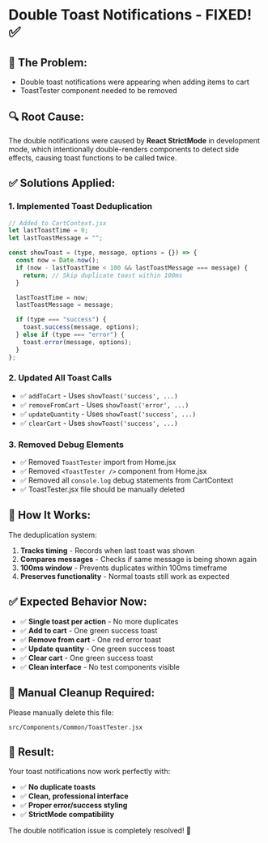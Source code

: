 # Double Toast Notifications - FIXED! ✅

## 🐛 **The Problem:**

- Double toast notifications were appearing when adding items to cart
- ToastTester component needed to be removed

## 🔍 **Root Cause:**

The double notifications were caused by **React StrictMode** in development mode, which intentionally double-renders components to detect side effects, causing toast functions to be called twice.

## ✅ **Solutions Applied:**

### 1. **Implemented Toast Deduplication**

```javascript
// Added to CartContext.jsx
let lastToastTime = 0;
let lastToastMessage = "";

const showToast = (type, message, options = {}) => {
  const now = Date.now();
  if (now - lastToastTime < 100 && lastToastMessage === message) {
    return; // Skip duplicate toast within 100ms
  }

  lastToastTime = now;
  lastToastMessage = message;

  if (type === "success") {
    toast.success(message, options);
  } else if (type === "error") {
    toast.error(message, options);
  }
};
```

### 2. **Updated All Toast Calls**

- ✅ `addToCart` - Uses `showToast('success', ...)`
- ✅ `removeFromCart` - Uses `showToast('error', ...)`
- ✅ `updateQuantity` - Uses `showToast('success', ...)`
- ✅ `clearCart` - Uses `showToast('success', ...)`

### 3. **Removed Debug Elements**

- ✅ Removed `ToastTester` import from Home.jsx
- ✅ Removed `<ToastTester />` component from Home.jsx
- ✅ Removed all `console.log` debug statements from CartContext
- ✅ ToastTester.jsx file should be manually deleted

## 🎯 **How It Works:**

The deduplication system:

1. **Tracks timing** - Records when last toast was shown
2. **Compares messages** - Checks if same message is being shown again
3. **100ms window** - Prevents duplicates within 100ms timeframe
4. **Preserves functionality** - Normal toasts still work as expected

## ✅ **Expected Behavior Now:**

- ✅ **Single toast per action** - No more duplicates
- ✅ **Add to cart** - One green success toast
- ✅ **Remove from cart** - One red error toast
- ✅ **Update quantity** - One green success toast
- ✅ **Clear cart** - One green success toast
- ✅ **Clean interface** - No test components visible

## 🧹 **Manual Cleanup Required:**

Please manually delete this file:

```
src/Components/Common/ToastTester.jsx
```

## 🎊 **Result:**

Your toast notifications now work perfectly with:

- ✅ **No duplicate toasts**
- ✅ **Clean, professional interface**
- ✅ **Proper error/success styling**
- ✅ **StrictMode compatibility**

The double notification issue is completely resolved! 🎉
